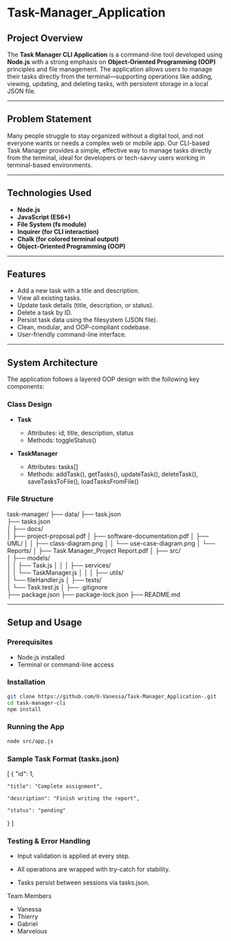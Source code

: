# Task-Manager_Application

##  Project Overview

The **Task Manager CLI Application** is a command-line tool developed using **Node.js** with a strong emphasis on **Object-Oriented Programming (OOP)** principles and file management. The application allows users to manage their tasks directly from the terminal—supporting operations like adding, viewing, updating, and deleting tasks, with persistent storage in a local JSON file.

---

##  Problem Statement

Many people struggle to stay organized without a digital tool, and not everyone wants or needs a complex web or mobile app. Our CLI-based Task Manager provides a simple, effective way to manage tasks directly from the terminal, ideal for developers or tech-savvy users working in terminal-based environments.

---

##  Technologies Used

- **Node.js**  
- **JavaScript (ES6+)**
- **File System (fs module)**
- **Inquirer (for CLI interaction)**
- **Chalk (for colored terminal output)**
- **Object-Oriented Programming (OOP)**

---

##  Features

- Add a new task with a title and description.
- View all existing tasks.
- Update task details (title, description, or status).
- Delete a task by ID.
- Persist task data using the filesystem (JSON file).
- Clean, modular, and OOP-compliant codebase.
- User-friendly command-line interface.

---

##  System Architecture

The application follows a layered OOP design with the following key components:

###  Class Design

- **Task**
  - Attributes: id, title, description, status
  - Methods: toggleStatus()

- **TaskManager**
  - Attributes: tasks[]
  - Methods: addTask(), getTasks(), updateTask(), deleteTask(), saveTasksToFile(), loadTasksFromFile()

###  File Structure

task-manager/
├── data/
├── task.json  
├── tasks.json  
│
├── docs/                    
│   ├── project-proposal.pdf
│   ├── software-documentation.pdf
│   ├── UML/
│   │   ├── class-diagram.png
│   │   └── use-case-diagram.png
│   └── Reports/
│       ├── Task Manager_Project Report.pdf
│
├── src/                     
│   ├── models/              
│   │   ├── Task.js
│   │
│   ├── services/            
│   │   └── TaskManager.js
│   │
│   ├── utils/                
│       └── fileHandler.js
│
├── tests/                   
│   └── Task.test.js
│
├── .gitignore               
├── package.json
├── package-lock.json
├── README.md                


---

##  Setup and Usage

### Prerequisites
- Node.js installed
- Terminal or command-line access

### Installation

```bash
git clone https://github.com/U-Vanessa/Task-Manager_Application-.git
cd task-manager-cli
npm install
```

### Running the App
``` bash
node src/app.js
```

### Sample Task Format (tasks.json)
[
  {
    "id": 1,

    "title": "Complete assignment",

    "description": "Finish writing the report",

    "status": "pending"

  }
]

### Testing & Error Handling
- Input validation is applied at every step.

- All operations are wrapped with try-catch for stability.

- Tasks persist between sessions via tasks.json.

Team Members
- Vanessa
- Thierry
- Gabriel
- Marvelous
